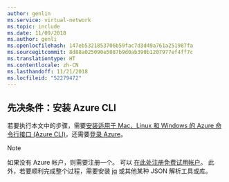 ```yaml
---
author: genlin
ms.service: virtual-network
ms.topic: include
ms.date: 11/09/2018
ms.author: genli
ms.openlocfilehash: 147eb5321853706b59fac7d3d49a761a251987fa
ms.sourcegitcommit: 8d88a025090e5087b9d0ab390b1207977ef4ff7c
ms.translationtype: HT
ms.contentlocale: zh-CN
ms.lasthandoff: 11/21/2018
ms.locfileid: "52279472"
---
```

## <a name="prerequisite-install-the-azure-cli"></a>先决条件：安装 Azure CLI
若要执行本文中的步骤，需要[安装适用于 Mac、Linux 和 Windows 的 Azure 命令行接口 (Azure CLI)](../articles/cli-install-nodejs.md)，还需要[登录 Azure](/cli/azure/authenticate-azure-cli)。 

> [!NOTE]
> 如果没有 Azure 帐户，则需要注册一个。 可以 [在此处注册免费试用帐户](../articles/active-directory/fundamentals/sign-up-organization.md)。 此外，若要顺利完成整个过程，需要安装 [jq](https://stedolan.github.io/jq/) 或其他某种 JSON 解析工具或库。
> 
> 

